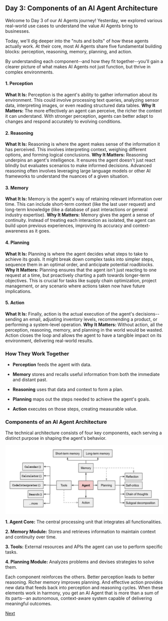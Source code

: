 ## Day 3: Components of an AI Agent Architecture

Welcome to Day 3 of our AI Agents journey! Yesterday, we explored various real-world use cases to understand the value AI Agents bring to businesses.

Today, we'll dig deeper into the "nuts and bolts" of how these agents actually work. At their core, most AI Agents share five fundamental building blocks: perception, reasoning, memory, planning, and action.

By understanding each component--and how they fit together--you'll gain a clearer picture of what makes AI Agents not just function, but thrive in complex environments.

#### 1. Perception

**What It Is:** Perception is the agent's ability to gather information about its environment. This could involve processing text queries, analyzing sensor data, interpreting images, or even reading structured data tables.
**Why It Matters:** The more effectively an agent can perceive, the richer the context it can understand. With stronger perception, agents can better adapt to changes and respond accurately to evolving conditions.

#### 2. Reasoning

**What It Is:** Reasoning is where the agent makes sense of the information it has perceived. This involves interpreting context, weighing different options, and forming logical conclusions.
**Why It Matters:** Reasoning underpins an agent's intelligence. It ensures the agent doesn't just react blindly but evaluates scenarios to make informed decisions. Advanced reasoning often involves leveraging large language models or other AI frameworks to understand the nuances of a given situation.

#### 3. Memory

**What It Is:** Memory is the agent's way of retaining relevant information over time. This can include short-term context (like the last user request) and long-term knowledge (like a database of past interactions or general industry expertise).
**Why It Matters:** Memory gives the agent a sense of continuity. Instead of treating each interaction as isolated, the agent can build upon previous experiences, improving its accuracy and context-awareness as it goes.

#### 4. Planning

**What It Is:** Planning is where the agent decides what steps to take to achieve its goals. It might break down complex tasks into simpler steps, sequence them in an optimal order, and anticipate potential roadblocks.
**Why It Matters:** Planning ensures that the agent isn't just reacting to one request at a time, but proactively charting a path towards longer-term objectives. This is crucial for tasks like supply chain optimization, project management, or any scenario where actions taken now have future implications.

#### 5. Action

**What It Is:** Finally, action is the actual execution of the agent's decisions--sending an email, adjusting inventory levels, recommending a product, or performing a system-level operation.
**Why It Matters:** Without action, all the perception, reasoning, memory, and planning in the world would be wasted. Action closes the loop and allows the agent to have a tangible impact on its environment, delivering real-world results.

### **How They Work Together**

* **Perception** feeds the agent with data.

* **Memory** stores and recalls useful information from both the immediate and distant past.

* **Reasoning** uses that data and context to form a plan.

* **Planning** maps out the steps needed to achieve the agent's goals.

* **Action** executes on those steps, creating measurable value.

### Components of an AI Agent Architecture

The technical architecture consists of four key components, each serving a distinct purpose in shaping the agent's behavior.

![agent components](./images/3-1.jpg)

**1. Agent Core:** The central processing unit that integrates all functionalities.

**2. Memory Module:** Stores and retrieves information to maintain context and continuity over time.

**3. Tools:** External resources and APIs the agent can use to perform specific tasks.

**4. Planning Module:** Analyzes problems and devises strategies to solve them.

Each component reinforces the others. Better perception leads to better reasoning. Richer memory improves planning. And effective action provides new data that feeds back into perception and reasoning cycles. When these elements work in harmony, you get an AI Agent that is more than a sum of its parts--an autonomous, context-aware system capable of delivering meaningful outcomes.

[Next](04.md)

